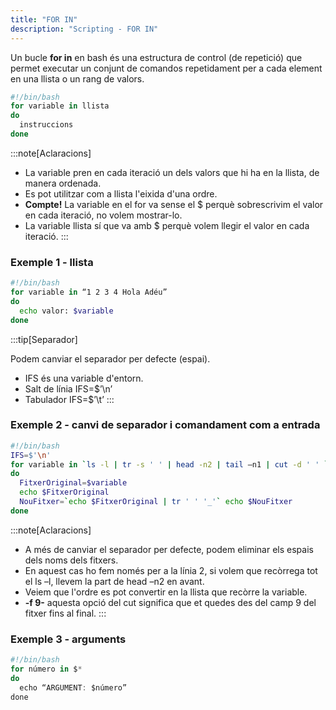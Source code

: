 ```yaml
---
title: "FOR IN"  
description: "Scripting - FOR IN"  
---
```


Un bucle **for in** en bash és una estructura de control (de repetició) que permet executar un conjunt de comandos repetidament per a cada element en una llista o un rang de valors.

```bash
#!/bin/bash
for variable in llista
do
  instruccions
done
```
:::note[Aclaracions]
- La variable pren en cada iteració un dels valors que hi ha en la llista, de manera ordenada.
- Es pot utilitzar com a llista l'eixida d'una ordre.
- **Compte!** La variable en el for va sense el $ perquè sobrescrivim el valor en cada iteració, no volem mostrar-lo.
- La variable llista sí que va amb $ perquè volem llegir el valor en cada iteració.
:::

### Exemple 1 - llista

```bash
#!/bin/bash
for variable in “1 2 3 4 Hola Adéu”
do
  echo valor: $variable 
done
```

:::tip[Separador]

Podem canviar el separador per defecte (espai).

- IFS és una variable d'entorn.
- Salt de línia IFS=$’\n’ 
- Tabulador IFS=$’\t’
:::

### Exemple 2 - canvi de separador i comandament com a entrada

```bash
#!/bin/bash
IFS=$'\n'
for variable in `ls -l | tr -s ' ' | head -n2 | tail –n1 | cut -d ' ' `
do
  FitxerOriginal=$variable
  echo $FitxerOriginal
  NouFitxer=`echo $FitxerOriginal | tr ' ' '_'` echo $NouFitxer
done
```
:::note[Aclaracions]
- A més de canviar el separador per defecte, podem eliminar els espais dels noms dels fitxers.
- En aquest cas ho fem només per a la línia 2, si volem que recòrrega tot el ls –l, llevem la part de head –n2 en avant.
- Veiem que l'ordre es pot convertir en la llista que recòrre la variable.
- **-f 9-** aquesta opció del cut significa que et quedes des del camp 9 del fitxer fins al final.
:::

### Exemple 3 - arguments

```js
#!/bin/bash
for número in $*
do
  echo “ARGUMENT: $número” 
done
```